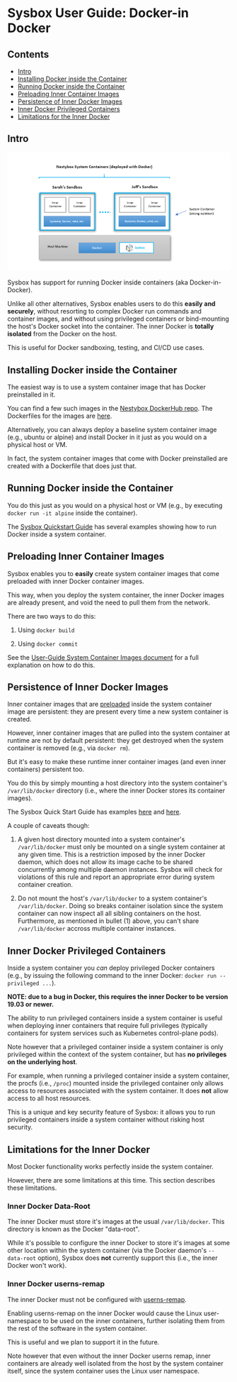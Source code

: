 # Sysbox User Guide: Docker-in Docker

## Contents

-   [Intro](#intro)
-   [Installing Docker inside the Container](#installing-docker-inside-the-container)
-   [Running Docker inside the Container](#running-docker-inside-the-container)
-   [Preloading Inner Container Images](#preloading-inner-container-images)
-   [Persistence of Inner Docker Images](#persistence-of-inner-docker-images)
-   [Inner Docker Privileged Containers](#inner-docker-privileged-containers)
-   [Limitations for the Inner Docker](#limitations-for-the-inner-docker)

## Intro

<p align="center"><img alt="sysbox" src="../figures/dind.png" width="800x" /></p>

Sysbox has support for running Docker inside containers (aka Docker-in-Docker).

Unlike all other alternatives, Sysbox enables users to do this **easily and
securely**, without resorting to complex Docker run commands and container
images, and without using privileged containers or bind-mounting the host's
Docker socket into the container. The inner Docker is **totally isolated** from
the Docker on the host.

This is useful for Docker sandboxing, testing, and CI/CD use cases.

## Installing Docker inside the Container

The easiest way is to use a system container image that has Docker preinstalled
in it.

You can find a few such images in the [Nestybox DockerHub repo](https://hub.docker.com/r/nestybox). The
Dockerfiles for the images are [here](https://github.com/nestybox/dockerfiles).

Alternatively, you can always deploy a baseline system container image (e.g.,
ubuntu or alpine) and install Docker in it just as you would on a physical host
or VM.

In fact, the system container images that come with Docker preinstalled are
created with a Dockerfile that does just that.

## Running Docker inside the Container

You do this just as you would on a physical host or VM (e.g., by executing
`docker run -it alpine` inside the container).

The [Sysbox Quickstart Guide](../quickstart/README.md) has several examples showing how
to run Docker inside a system container.

## Preloading Inner Container Images

Sysbox enables you to **easily** create system container images that come preloaded
with inner Docker container images.

This way, when you deploy the system container, the inner Docker images are
already present, and void the need to pull them from the network.

There are two ways to do this:

1) Using `docker build`

2) Using `docker commit`

See the [User-Guide System Container Images document](images.md#preloading-inner-container-images-into-a-system-container)
for a full explanation on how to do this.

## Persistence of Inner Docker Images

Inner container images that are [preloaded](#preloading-inner-container-images)
inside the system container image are persistent: they are present every time a
new system container is created.

However, inner container images that are pulled into the system container at
runtime are not by default persistent: they get destroyed when the system
container is removed (e.g., via `docker rm`).

But it's easy to make these runtime inner container images (and even inner
containers) persistent too.

You do this by simply mounting a host directory into the system container's
`/var/lib/docker` directory (i.e., where the inner Docker stores its container
images).

The Sysbox Quick Start Guide has examples [here](../quickstart/dind.md#persistence-of-inner-container-images-using-docker-volumes)
and [here](../quickstart/dind.md#persistence-of-inner-container-images-using-bind-mounts).

A couple of caveats though:

1) A given host directory mounted into a system container's `/var/lib/docker` must
   only be mounted on a single system container at any given time. This is a
   restriction imposed by the inner Docker daemon, which does not allow its image
   cache to be shared concurrently among multiple daemon instances. Sysbox will
   check for violations of this rule and report an appropriate error during system
   container creation.

2) Do not mount the host's `/var/lib/docker` to a system container's `/var/lib/docker`.
   Doing so breaks container isolation since the system container can now inspect
   all all sibling containers on the host. Furthermore, as mentioned in bullet
   (1) above, you can't share `/var/lib/docker` accross multiple container instances.

## Inner Docker Privileged Containers

Inside a system container you _can_ deploy privileged Docker containers (e.g.,
by issuing the following command to the inner Docker: `docker run --privileged ...`).

**NOTE: due to a bug in Docker, this requires the inner Docker to be version 19.03 or newer.**

The ability to run privileged containers inside a system container is useful
when deploying inner containers that require full privileges (typically
containers for system services such as Kubernetes control-plane pods).

Note however that a privileged container inside a system container is only
privileged within the context of the system container, but has **no
privileges on the underlying host**.

For example, when running a privileged container inside a system container, the
procfs (i.e., `/proc`) mounted inside the privileged container only allows
access to resources associated with the system container. It does **not** allow
access to all host resources.

This is a unique and key security feature of Sysbox: it allows you to run privileged
containers inside a system container without risking host security.

## Limitations for the Inner Docker

Most Docker functionality works perfectly inside the system container.

However, there are some limitations at this time. This section describes these
limitations.

### Inner Docker Data-Root

The inner Docker must store it's images at the usual `/var/lib/docker`. This
directory is known as the Docker "data-root".

While it's possible to configure the inner Docker to store it's images at some
other location within the system container (via the Docker daemon's
`--data-root` option), Sysbox does **not** currently support this (i.e., the
inner Docker won't work).

### Inner Docker userns-remap

The inner Docker must not be configured with [userns-remap](https://docs.docker.com/engine/security/userns-remap/).

Enabling userns-remap on the inner Docker would cause the Linux user-namespace
to be used on the inner containers, further isolating them from the rest of the
software in the system container.

This is useful and we plan to support it in the future.

Note however that even without the inner Docker userns remap, inner containers are
already well isolated from the host by the system container itself, since the
system container uses the Linux user namespace.
